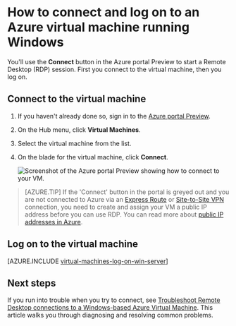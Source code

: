 <!-- Ibiza portal: tested -->

<properties
	pageTitle="Connect to a Windows Server VM | Azure"
	description="Learn how to connect and log on to a Windows VM using the Azure portal Preview and the Resource Manager deployment model."
	services="virtual-machines-windows"
	documentationCenter=""
	authors="cynthn"
	manager="timlt"
	editor="tysonn"
	tags="azure-resource-manager"/>

<tags
	ms.service="virtual-machines-windows"
	ms.date="05/05/2016"
	wacn.date=""/>

# How to connect and log on to an Azure virtual machine running Windows 


You'll use the **Connect** button in the Azure portal Preview to start a Remote Desktop (RDP) session. First you connect to the virtual machine, then you log on.

## Connect to the virtual machine

1. If you haven't already done so, sign in to the [Azure portal Preview](https://portal.azure.cn/).

2.	On the Hub menu, click **Virtual Machines**.

3.	Select the virtual machine from the list.

4. On the blade for the virtual machine, click **Connect**.

	![Screenshot of the Azure portal Preview showing how to connect to your VM.](./media/virtual-machines-windows-connect-logon/connect.png)
	
 > [AZURE.TIP] If the 'Connect' button in the portal is greyed out and you are not connected to Azure via an [Express Route](/documentation/articles/expressroute-introduction/) or [Site-to-Site VPN](/documentation/articles/vpn-gateway-howto-site-to-site-resource-manager-portal/) connection, you need to create and assign your VM a public IP address before you can use RDP. You can read more about [public IP addresses in Azure](/documentation/articles/virtual-network-ip-addresses-overview-arm/).

## Log on to the virtual machine

[AZURE.INCLUDE [virtual-machines-log-on-win-server](../includes/virtual-machines-log-on-win-server.md)]


## Next steps

If you run into trouble when you try to connect, see [Troubleshoot Remote Desktop connections to a Windows-based Azure Virtual Machine](/documentation/articles/virtual-machines-windows-troubleshoot-rdp-connection/). This article walks you through diagnosing and resolving common problems.
